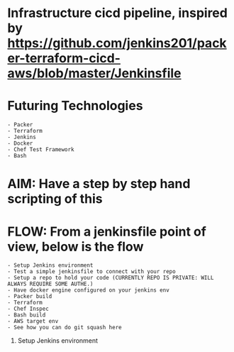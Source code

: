 # Infrastructure cicd pipeline, inspired by https://github.com/jenkins201/packer-terraform-cicd-aws/blob/master/Jenkinsfile

# Futuring Technologies 
    - Packer 
    - Terraform 
    - Jenkins
    - Docker
    - Chef Test Framework   
    - Bash 


# AIM: Have a step by step hand scripting of this

# FLOW: From a jenkinsfile point of view, below is the flow 
    - Setup Jenkins environment 
    - Test a simple jenkinsfile to connect with your repo 
    - Setup a repo to hold your code (CURRENTLY REPO IS PRIVATE: WILL ALWAYS REQUIRE SOME AUTHE.)
    - Have docker engine configured on your jenkins env
    - Packer build 
    - Terraform 
    - Chef Inspec 
    - Bash build
    - AWS target env 
    - See how you can do git squash here 

1. Setup Jenkins environment 